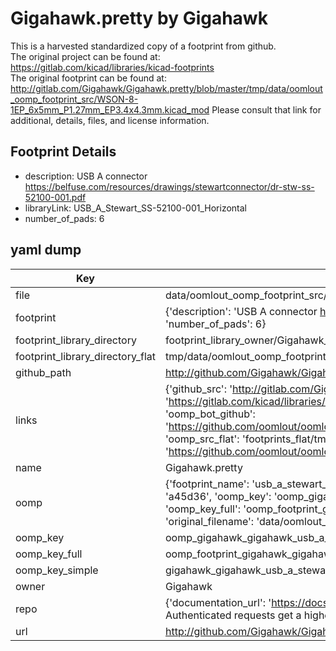 # Gigahawk.pretty by Gigahawk  
This is a harvested standardized copy of a footprint from github.  
The original project can be found at:  
https://gitlab.com/kicad/libraries/kicad-footprints  
The original footprint can be found at:
http://gitlab.com/Gigahawk/Gigahawk.pretty/blob/master/tmp/data/oomlout_oomp_footprint_src/WSON-8-1EP_6x5mm_P1.27mm_EP3.4x4.3mm.kicad_mod
Please consult that link for additional, details, files, and license information.  
## Footprint Details
* description: USB A connector https://belfuse.com/resources/drawings/stewartconnector/dr-stw-ss-52100-001.pdf  
* libraryLink: USB_A_Stewart_SS-52100-001_Horizontal  
* number_of_pads: 6  
## yaml dump  
| Key | Value |  
| --- | --- |  
| file | data/oomlout_oomp_footprint_src/Gigahawk.pretty/USB_A_Stewart_SS-52100-001_Horizontal.kicad_mod |  
| footprint | {'description': 'USB A connector https://belfuse.com/resources/drawings/stewartconnector/dr-stw-ss-52100-001.pdf', 'libraryLink': 'USB_A_Stewart_SS-52100-001_Horizontal', 'number_of_pads': 6} |  
| footprint_library_directory | footprint_library_owner/Gigahawk_Gigahawk.pretty |  
| footprint_library_directory_flat | tmp/data/oomlout_oomp_footprint_src/footprints_flat/gigahawk_gigahawk_usb_a_stewart_ss_52100_001_horizontal/working |  
| github_path | http://github.com/Gigahawk/Gigahawk.pretty/blob/master/tmp/data/oomlout_oomp_footprint_src/USB_A_Stewart_SS-52100-001_Horizontal.kicad_mod |  
| links | {'github_src': 'http://gitlab.com/Gigahawk/Gigahawk.pretty/blob/master/tmp/data/oomlout_oomp_footprint_src/WSON-8-1EP_6x5mm_P1.27mm_EP3.4x4.3mm.kicad_mod', 'github_src_repo': 'https://gitlab.com/kicad/libraries/kicad-footprints', 'oomp_bot': 'tmp/data/oomlout_oomp_footprint_src/footprints/gigahawk_gigahawk_usb_a_stewart_ss_52100_001_horizontal/working', 'oomp_bot_github': 'https://github.com/oomlout/oomlout_oomp_footprint_bot/tree/main/tmp/data/oomlout_oomp_footprint_src/footprints/gigahawk_gigahawk_usb_a_stewart_ss_52100_001_horizontal/working', 'oomp_src_flat': 'footprints_flat/tmp/data/oomlout_oomp_footprint_src/footprints_flat/gigahawk_gigahawk_usb_a_stewart_ss_52100_001_horizontal/working', 'oomp_src_flat_github': 'https://github.com/oomlout/oomlout_oomp_footprint_src/tree/main/tmp/data/oomlout_oomp_footprint_src/footprints_flat/gigahawk_gigahawk_usb_a_stewart_ss_52100_001_horizontal/working'} |  
| name | Gigahawk.pretty |  
| oomp | {'footprint_name': 'usb_a_stewart_ss_52100_001_horizontal', 'library_name': 'gigahawk', 'md5': 'a45d361fdbac34110dee5d43d68ff85b', 'md5_10': 'a45d361fdb', 'md5_5': 'a45d3', 'md5_6': 'a45d36', 'oomp_key': 'oomp_gigahawk_gigahawk_usb_a_stewart_ss_52100_001_horizontal', 'oomp_key_extra': 'oomp_footprint_gigahawk_gigahawk_usb_a_stewart_ss_52100_001_horizontal', 'oomp_key_full': 'oomp_footprint_gigahawk_gigahawk_usb_a_stewart_ss_52100_001_horizontal_a45d36', 'oomp_key_simple': 'gigahawk_gigahawk_usb_a_stewart_ss_52100_001_horizontal', 'original_filename': 'data/oomlout_oomp_footprint_src/Gigahawk.pretty/USB_A_Stewart_SS-52100-001_Horizontal.kicad_mod', 'owner_name': 'gigahawk'} |  
| oomp_key | oomp_gigahawk_gigahawk_usb_a_stewart_ss_52100_001_horizontal |  
| oomp_key_full | oomp_footprint_gigahawk_gigahawk_usb_a_stewart_ss_52100_001_horizontal |  
| oomp_key_simple | gigahawk_gigahawk_usb_a_stewart_ss_52100_001_horizontal |  
| owner | Gigahawk |  
| repo | {'documentation_url': 'https://docs.github.com/rest/overview/resources-in-the-rest-api#rate-limiting', 'message': "API rate limit exceeded for 84.66.142.224. (But here's the good news: Authenticated requests get a higher rate limit. Check out the documentation for more details.)"} |  
| url | http://github.com/Gigahawk/Gigahawk.pretty |  


